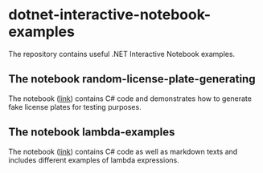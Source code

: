 # dotnet-interactive-notebook-examples

The repository contains useful .NET Interactive Notebook examples.

## The notebook random-license-plate-generating

The notebook ([link](https://github.com/Olman62/dotnet-interactive-notebook-examples/blob/main/random-license-plate-generating.dib)) contains C# code and demonstrates how to generate fake license plates for testing purposes.

## The notebook lambda-examples

The notebook ([link](https://github.com/Olman62/dotnet-interactive-notebook-examples/blob/main/lambda-examples.dib)) contains C# code as well as markdown texts and includes different examples of lambda expressions.

